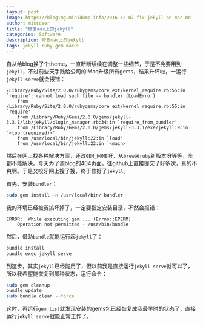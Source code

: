 ```yaml
---
layout: post
image: https://blogimg.minidump.info/2016-12-07-fix-jekyll-on-mac.md
author: missdeer
title: "修复mac上的jekyll"
categories: Software
description: 修复mac上的jekyll
tags: jekyll ruby gem macOS
---
```


自从给blog换了个theme，一直断断续续在调整一些细节，于是不免要用到`jekyll`，不过前些天手贱给公司的iMac升级所有gems，结果升坏啦，一运行`jekyll serve`就会报错：

```
/Library/Ruby/Site/2.0.0/rubygems/core_ext/kernel_require.rb:55:in `require': cannot load such file -- bundler (LoadError)
	from /Library/Ruby/Site/2.0.0/rubygems/core_ext/kernel_require.rb:55:in `require'
	from /Library/Ruby/Gems/2.0.0/gems/jekyll-3.3.1/lib/jekyll/plugin_manager.rb:34:in `require_from_bundler'
	from /Library/Ruby/Gems/2.0.0/gems/jekyll-3.3.1/exe/jekyll:9:in `<top (required)>'
	from /usr/local/bin/jekyll:22:in `load'
	from /usr/local/bin/jekyll:22:in `<main>'
```

然后在网上找各种解决方案，还改`GEM_HOME`呀，从`brew`装`ruby`新版本呀等等，全都不能解决。今天为了调blog的404页面，往github上直接提交了好多次，真的不爽啊。于是又咬牙网上搜了搜，终于修好了`jekyll`。

首先，安装`bundler`：

```bash
sudo gem install -n /usr/local/bin/ bundler
```

我的环境已经被我搞坏掉了，一定要指定安装目录，不然会报错：

```
ERROR:  While executing gem ... (Errno::EPERM)
    Operation not permitted - /usr/bin/bundle
```

然后，借助`bundle`就能运行起`jekyll`了：

```bash
bundle install
bundle exec jekyll serve
```

到这步，其实`jekyll`已经能用了，但以前我是直接运行`jekyll serve`就可以了，所以我希望能恢复到那种状态，运行命令：

```bash
sudo gem cleanup
bundle update
sudo bundle clean --force
```

这时，再运行`gem list`就发现安装的gems包已经恢复成我最早时的状态了，直接运行`jekyll serve`就能正常工作了。